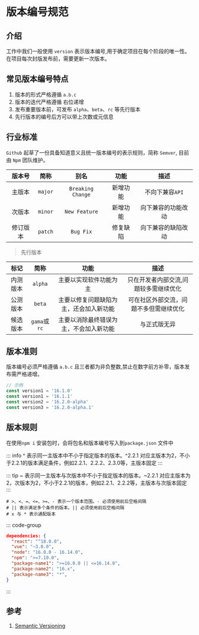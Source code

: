 # 版本编号规范

## 介绍
工作中我们一般使用 `version` 表示版本编号,用于确定项目在每个阶段的唯一性。在项目每次封版发布前，需要更新一次版本。

## 常见版本编号特点
1. 版本的形式严格遵循 `a.b.c`
1. 版本的迭代严格遵循 右位递增
1. 发布重要版本前，可发布 `alpha`、`beta`、`rc` 等先行版本
1. 先行版本的编号后方可以带上次数或元信息

## 行业标准
`Github` 起草了一份具备知道意义且统一版本编号的表示规则，简称 `Semver`, 目前由 `Npm` 团队维护。

版本号|简称|别名|功能|描述|
:--:|:--:|:--:|:--:|:--:|
主版本|`major`|`Breaking Change`|新增功能|不向下兼容`API`|
次版本|`minor`|`New Feature`|新增功能|向下兼容的功能改动|
修订版本|`patch`|`Bug Fix`|修复缺陷|向下兼容的缺陷改动|

> 先行版本

标记|简称|功能|描述|
:--:|:--:|:--:|:--:|
内测版本|`alpha`|主要以实现软件功能为主|只在开发者内部交流,问题较多需继续优化|
公测版本|`beta`|主要以修复问题缺陷为主，还会加入新功能|可在社区外部交流，问题不多但需继续优化|
候选版本|`gama`或`rc`|主要以消除最终错误为主，不会加入新功能|与正式版无异|


## 版本准则
版本编号必须严格遵循 `a.b.c` 且三者都为非负整数,禁止在数字前方补零，版本发布需严格递增。

```javascript
// 示例
const version1 = '16.1.0'
const version1 = '16.1.1'
const version2 = '16.2.0-alpha'
const version3 = '16.2.0-alpha.1'
```

## 版本规则
在使用`npm i` 安装包时，会将包名和版本编号写入到`package.json` 文件中

::: info ^
表示同一主版本中不小于指定版本的版本。^2.2.1 对应主版本为2，不小于2.2.1的版本满足条件，例如2.2.1、2.2.2、2.3.0等，主版本固定
:::

::: tip ~
表示同一主版本与次版本中不小于指定版本的版本。~2.2.1 对应主版本为2，次版本为2，不小于2.2.1的版本，例如2.2.1、2.2.2等，主版本与次版本固定
:::

``` shell
# >、<、=、<=、>=、- 表示一个版本范围。- 必须使用前后空格间隔
# || 表示满足多个条件的版本。|| 必须使用前后空格间隔
# x 与 * 表示通配版本
```

::: code-group
```json [package.json]
dependencies: {
  "react": "^18.0.0",
  "vue": "~3.0.0",
  "node": "16.0.0 - 16.14.0",
  "npm": ">=7.10.0",
  "package-name1": ">=16.0.0 || <=16.14.0",
  "package-name2": "16.x",
  "package-name3": "*",
}
```
:::

## 参考
1. [Semantic Versioning](https://semver.org/lang/zh-CN/ 'Semantic Versioning')